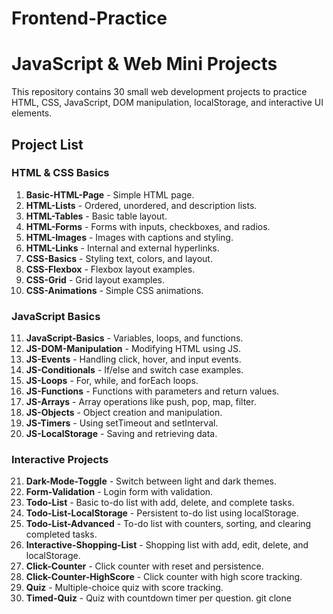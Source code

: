 # Frontend-Practice
# JavaScript & Web Mini Projects

This repository contains 30 small web development projects to practice HTML, CSS, JavaScript, DOM manipulation, localStorage, and interactive UI elements.

## Project List

### HTML & CSS Basics
1. **Basic-HTML-Page** - Simple HTML page.
2. **HTML-Lists** - Ordered, unordered, and description lists.
3. **HTML-Tables** - Basic table layout.
4. **HTML-Forms** - Forms with inputs, checkboxes, and radios.
5. **HTML-Images** - Images with captions and styling.
6. **HTML-Links** - Internal and external hyperlinks.
7. **CSS-Basics** - Styling text, colors, and layout.
8. **CSS-Flexbox** - Flexbox layout examples.
9. **CSS-Grid** - Grid layout examples.
10. **CSS-Animations** - Simple CSS animations.

### JavaScript Basics
11. **JavaScript-Basics** - Variables, loops, and functions.
12. **JS-DOM-Manipulation** - Modifying HTML using JS.
13. **JS-Events** - Handling click, hover, and input events.
14. **JS-Conditionals** - If/else and switch case examples.
15. **JS-Loops** - For, while, and forEach loops.
16. **JS-Functions** - Functions with parameters and return values.
17. **JS-Arrays** - Array operations like push, pop, map, filter.
18. **JS-Objects** - Object creation and manipulation.
19. **JS-Timers** - Using setTimeout and setInterval.
20. **JS-LocalStorage** - Saving and retrieving data.

### Interactive Projects
21. **Dark-Mode-Toggle** - Switch between light and dark themes.
22. **Form-Validation** - Login form with validation.
23. **Todo-List** - Basic to-do list with add, delete, and complete tasks.
24. **Todo-List-LocalStorage** - Persistent to-do list using localStorage.
25. **Todo-List-Advanced** - To-do list with counters, sorting, and clearing completed tasks.
26. **Interactive-Shopping-List** - Shopping list with add, edit, delete, and localStorage.
27. **Click-Counter** - Click counter with reset and persistence.
28. **Click-Counter-HighScore** - Click counter with high score tracking.
29. **Quiz** - Multiple-choice quiz with score tracking.
30. **Timed-Quiz** - Quiz with countdown timer per question.
   git clone <repository-url>

